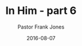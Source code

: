 ---
lunr: "true"
title: "In Him - part 6"
author: "Pastor Frank Jones"
postDate: "08-07-2016"
date: 2016-08-07
category: "sermons"
slug: "2016/08/ffc_08072016"
icon: microphone
audioLink: "ffc_08072016"
tags: [confession, identity]
mp3: "ffc_08072016/08072016.mp3"
ogg: "ffc_08072016/08072016.ogg"
linkurl: "https://archive.org/download/ffc_08072016/ffc_08072016_files.xml"
ipath: "https://archive.org/download/ffc_08072016/08072016.mp3"
layout: sermon.html
---